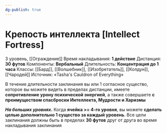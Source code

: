 ```yaml
---
dg-publish: true
---
```

# Крепость интеллекта [Intellect Fortress]
3 уровень, [[Ограждение]]
Время накладывания: **1 действие**
Дистанция: **30 футов**
Компоненты: **Вербальный**
Длительность: **Концентрация до 1 часа**
Классы: [[Бард]], [[Волшебник]], [[Изобретатель]], [[Колдун]], [[Чародей]]
Источник: «Tasha's Cauldron of Everything»

В течение длительности заклинания вы или 1 согласное существо, которое вы можете видеть в пределах дистанции, имеете **сопротивление урону психической энергией**, а также совершаете **с преимуществом спасброски Интеллекта, Мудрости и Харизмы**

**_На больших уровнях._** Когда **ячейка >= 4-го уровня**, вы можете **сделать целью дополнительно 1 существо за каждый уровень**. Все цели заклинания должны быть в пределах **30 футов** друг от друга во время накладывания заклинания